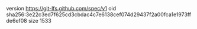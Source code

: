 version https://git-lfs.github.com/spec/v1
oid sha256:3e22c3ed7f625cd3cbdac4c7e6138cef074d29437f2a00fca1e1973ffde6ef08
size 1533
